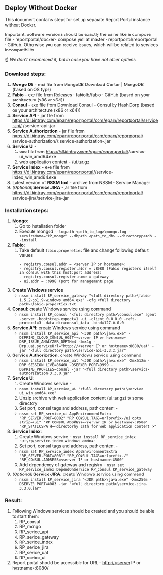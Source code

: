 ## Deploy Without Docker 
This document contains steps for set up separate Report Portal instance without Docker.

Important: software versions should be exactly the same like in compose file - reportportal/docker-
compose.yml at master · reportportal/reportportal · GitHub. Otherwise you can receive issues, which will be
related to services incompatibility.

:point_up: *We don’t recommend it, but in case you have not other options*

### Download steps:

1. **Mongo DB** - msi file from MongoDB Download Center | MongoDB (based on OS type)
2. **Fabio** - exe file from Releases · fabiolb/fabio · GitHub (based on your architecture (x86 or x64))
3. **Consul** - exe file from Download Consul - Consul by HashiCorp (based on your architecture (x86 or
    x64))
4. **Service API** - jar file from https://dl.bintray.com/epam/reportportal/com/epam/reportportal/service-api/
    <version>/service-api-<version>.jar
5.  **Service Authorization** - jar file from https://dl.bintray.com/epam/reportportal/com/epam/reportportal/
    service-authorization/<version>/:service-authorization-<version>.jar
6. **Service UI** -
    1. exe file from https://dl.bintray.com/epam/reportportal/<version>/service-ui_win_amd64.exe
    2. web application content - /ui.tar.gz
7. **Service Index** - exe file from https://dl.bintray.com/epam/reportportal/<version>/service-
    index_win_amd64.exe
8. Latest version of **NSSM tool** - archive from NSSM - Service Manager
9. *(Optional)* **Service JIRA** - jar file from https://dl.bintray.com/epam/reportportal/com/epam/reportportal/
    service-jira/<version>/service-jira-<version>.jar

### Installation steps:

1. **Mongo**:
    1. Go to installation folder
    2. Execute mongod `--logpath <path_to_log>\mongo.log --serviceName="RP_mongo" --dbpath
       <path_to_db> --directoryperdb --install`
2. **Fabio**:
    1. Take default `fabio.propereties` file and change following default values:
       ```- proxy.addr = :8080;rt=300s;wt=300s (gateway port)
       - registry.consul.addr = <server IP or hostname>:
       - registry.consul.register.addr = :8080 (Fabio registers itself in consul with this host:port address)
       - registry.consul.register.name = gateway
       - ui.addr = :9998 (port for management page)
       ```
3. **Create Windows service**
    * ```nssm install RP_service_gateway "<full directory path>\fabio-1.5.2-go1.9-windows_amd64.exe" -cfg <full directory path>\fabio.properties.txt```
4. **Consul**: create Windows service using command
    * ```nssm install RP_consul "<full directory path>\consul.exe" agent -server -bootstrap-expect=1 -ui -client 0.0.0.0 -raft-protocol=3 -data-dir=consul_data -bind=127.0.0.0```   
5. **Service API**: create Windows service using command 
    * ```nssm install RP_service_api "<JDK path>\java.exe" -DSPRING_CLOUD_CONSUL_HOST=<server IP or hostname> -DRP_ISSUE_ANALYZER_DEPTH=4 -Xmx1g -Drp.uat.serviceUrl="http://<server IP or hostname>:8080/uat" -jar "<full directory path>\service-api-3.3.2.jar"```
6. **Service Authorization**: create Windows service using command 
    * ```nssm install RP_service_uat "<JDK path>\java.exe" -Xmx512m -DRP_SESSION_LIVE=86400 -DSERVER_PORT=9999 -DSPRING_PROFILES=consul -jar "<full directory path>\service-authorization-3.3.0.jar"```
7. **Service UI**:
    1. Create Windows service - 
    * `nssm install RP_service_ui "<full directory path>\service-ui_win_amd64.exe"`
    2. Unzip archive with web application content (ui.tar.gz) to some directory
    3. Set port, consul tags and address, path content - 
    * ```nssm set RP_service_ui AppEnvironmentExtra "RP_SERVER.PORT=8082" "RP_CONSUL.TAGS=urlprefix-/ui opts strip=/ui" "RP_CONSUL.ADDRESS=<server IP or hostname>:8500" "RP_STATICSPATH=<directorhy path for web application content >"```
8. **Service Index**:
    1. Create Windows service - `nssm install RP_service_index "D:\rp\service-index_windows_amd64"`
    2. Set port, consul tags and address, path content - 
    * ```nssm set RP_service_index AppEnvironmentExtra "RP_SERVER.PORT=8081" "RP_CONSUL.TAGS=urlprefix-/" "RP_CONSUL.ADDRESS=<server IP or hostname>:8500"```
    3. Add dependency of gateway and registry - `nssm set RP_service_index DependOnService RP_consul
RP_service_gateway`
9. *(Optional)* **Service JIRA**: create Windows service using command 
    * ```nssm install RP_service_jira "<JDK path>\java.exe" -Xmx256m -DSERVER_PORT=8083 -jar "<full directory path>\service-jira-3.3.0.jar"```

### Result:

1. Following Windows services should be created and you should be able to start them:
    1. RP_consul
    2. RP_mongo
    3. RP_sevice_api
    4. RP_sevice_gateway
    5. RP_sevice_index
    6. RP_sevice_jira
    7. RP_sevice_uat
    8. RP_sevice_ui
2. Report portal should be accessible for URL - [http://<server](http://<server) IP or hostname>:8080/



